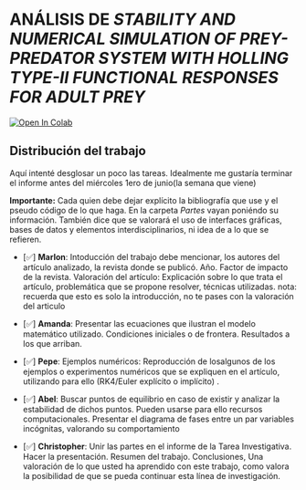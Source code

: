 # ANÁLISIS DE *STABILITY AND NUMERICAL SIMULATION OF PREY-PREDATOR SYSTEM WITH HOLLING TYPE-II FUNCTIONAL RESPONSES FOR ADULT PREY*

<a target="_blank" href="https://colab.research.google.com/github/chriss8g/ANALYSIS-OF-PREY-PREDATOR-SYSTEM/blob/main/numerical_models/main.ipynb">
  <img src="https://colab.research.google.com/assets/colab-badge.svg" alt="Open In Colab"/>
</a>

## Distribución del trabajo

Aquí intenté desglosar un poco las tareas. Idealmente me gustaría terminar el informe antes del miércoles 1ero de junio(la semana que viene)

**Importante:** Cada quien debe dejar explícito la bibliografía que use y el pseudo código de lo que haga. En la carpeta *Partes* vayan poniéndo su información. También dice que se valorará el uso de interfaces gráficas, bases de datos y elementos interdisciplinarios, ni idea de a lo que se refieren.

* [✅] **Marlon**: Intoducción del trabajo debe mencionar, los autores del artículo analizado, la revista donde se publicó. Año. Factor de impacto de la revista. Valoración del artículo: Explicación sobre lo que trata el artículo, problemática que se propone resolver, técnicas utilizadas.
nota: recuerda que esto es solo la introducción, no te pases con la valoración del articulo

* [✅] **Amanda**: Presentar las ecuaciones que ilustran el modelo matemático utilizado. Condiciones iniciales o de frontera. Resultados a los que arriban.
* [✅] **Pepe**: Ejemplos numéricos: Reproducción de losalgunos de los ejemplos o experimentos numéricos que se expliquen en el artículo, utilizando para ello (RK4/Euler explícito o implícito) .
* [✅] **Abel**: Buscar puntos de equilibrio en caso de existir y analizar la estabilidad de dichos puntos. Pueden usarse para ello recursos computacionales. Presentar el diagrama de fases entre un par variables incógnitas, valorando su comportamiento
* [✅] **Christopher**: Unir las partes en el informe de la Tarea Investigativa. Hacer la presentación. Resumen del trabajo. Conclusiones, Una valoración de lo que usted ha aprendido con este trabajo, como valora la posibilidad de que se pueda continuar esta línea de investigación.
